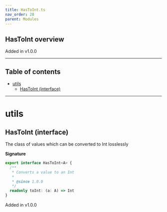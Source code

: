 ```yaml
---
title: HasToInt.ts
nav_order: 28
parent: Modules
---
```


## HasToInt overview

Added in v1.0.0

---

<h2 class="text-delta">Table of contents</h2>

- [utils](#utils)
  - [HasToInt (interface)](#hastoint-interface)

---

# utils

## HasToInt (interface)

The class of values which can be converted to Int losslessly

**Signature**

```ts
export interface HasToInt<A> {
  /**
   * Converts a value to an Int
   *
   * @since 1.0.0
   */
  readonly toInt: (a: A) => Int
}
```

Added in v1.0.0
